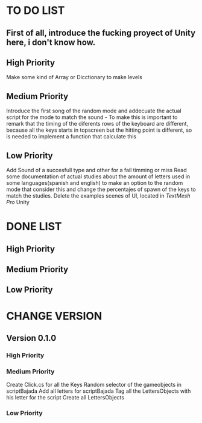 # TO DO LIST

## First of all, introduce the fucking proyect of Unity here, i don't know how.

## High Priority
Make some kind of Array or Dicctionary to make levels

## Medium Priority
Introduce the first song of the random mode and addecuate the actual script for the mode to match the sound
    - To make this is important to remark that the timing of the diferents rows of the keyboard are different, because all the keys starts in topscreen but the hitting point is different, so is needed to implement a function that calculate this

## Low Priority
Add Sound of a succesfull type and other for a fail timming or miss
Read some documentation of actual studies about the amount of letters used in some languages(spanish and english) to make an option to the random mode that consider this and change the percentajes of spawn of the keys to match the studies.
Delete the examples scenes of UI, located in *TextMesh Pro* Unity

# DONE LIST

## High Priority

## Medium Priority

## Low Priority

# CHANGE VERSION
## Version 0.1.0 

### High Priority

### Medium Priority
Create Click.cs for all the Keys
Random selector of the gameobjects in scriptBajada
Add all letters for scriptBajada
Tag all the LettersObjects with his letter for the script
Create all LettersObjects

### Low Priority
